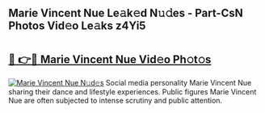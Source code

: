 ## Marie Vincent Nue Le𝚊k𝚎d N𝚞𝚍es - Part-CsN Photos Vid𝚎o Le𝚊ks z4Yi5

# <h2><a href="http://fb3xiv.evod.top/?m=Marie+Vincent+Nue">🔗 👉🔴 Marie Vincent Nue Vid𝚎o Ph𝚘t𝚘s</a></h2>

[![Marie Vincent Nue N𝚞d𝚎s](https://i.imgur.com/8V9OHl7.gif)](http://fb3xiv.evod.top/?m=Marie+Vincent+Nue)
Social media personality Marie Vincent Nue sharing their dance and lifestyle experiences. Public figures Marie Vincent Nue are often subjected to intense scrutiny and public attention. 
